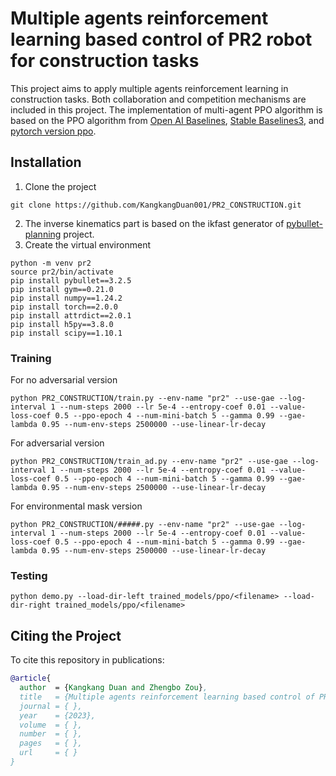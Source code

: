 # Multiple agents reinforcement learning based control of PR2 robot for construction tasks
This project aims to apply multiple agents reinforcement learning in construction tasks. Both collaboration and competition mechanisms are included in this project. The implementation of multi-agent PPO algorithm is based on the PPO algorithm from [Open AI Baselines](https://github.com/openai/baselines), [Stable Baselines3](https://github.com/DLR-RM/stable-baselines3), and [pytorch version ppo](https://github.com/ikostrikov/pytorch-a2c-ppo-acktr-gail). 
## Installation
1. Clone the project
```
git clone https://github.com/KangkangDuan001/PR2_CONSTRUCTION.git
```
2. The inverse kinematics part is based on the ikfast generator of [pybullet-planning](https://github.com/caelan/pybullet-planning) project.
3. Create the virtual environment
```
python -m venv pr2
source pr2/bin/activate
pip install pybullet==3.2.5
pip install gym==0.21.0
pip install numpy==1.24.2
pip install torch==2.0.0
pip install attrdict==2.0.1
pip install h5py==3.8.0
pip install scipy==1.10.1
```
### Training
For no adversarial version
```
python PR2_CONSTRUCTION/train.py --env-name "pr2" --use-gae --log-interval 1 --num-steps 2000 --lr 5e-4 --entropy-coef 0.01 --value-loss-coef 0.5 --ppo-epoch 4 --num-mini-batch 5 --gamma 0.99 --gae-lambda 0.95 --num-env-steps 2500000 --use-linear-lr-decay 
```
For adversarial version
```
python PR2_CONSTRUCTION/train_ad.py --env-name "pr2" --use-gae --log-interval 1 --num-steps 2000 --lr 5e-4 --entropy-coef 0.01 --value-loss-coef 0.5 --ppo-epoch 4 --num-mini-batch 5 --gamma 0.99 --gae-lambda 0.95 --num-env-steps 2500000 --use-linear-lr-decay 
```
For environmental mask version
```
python PR2_CONSTRUCTION/#####.py --env-name "pr2" --use-gae --log-interval 1 --num-steps 2000 --lr 5e-4 --entropy-coef 0.01 --value-loss-coef 0.5 --ppo-epoch 4 --num-mini-batch 5 --gamma 0.99 --gae-lambda 0.95 --num-env-steps 2500000 --use-linear-lr-decay 
```
### Testing
```
python demo.py --load-dir-left trained_models/ppo/<filename> --load-dir-right trained_models/ppo/<filename>
```
## Citing the Project
To cite this repository in publications:
```bibtex
@article{
  author  = {Kangkang Duan and Zhengbo Zou},
  title   = {Multiple agents reinforcement learning based control of PR2 robot for construction tasks},
  journal = { },
  year    = {2023},
  volume  = { },
  number  = { },
  pages   = { },
  url     = { }
}
```
